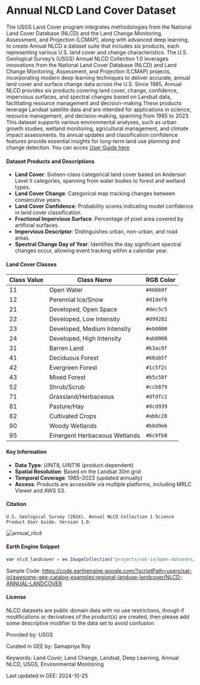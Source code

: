 # Annual NLCD Land Cover Dataset

The USGS Land Cover program integrates methodologies from the National Land Cover Database (NLCD) and the Land Change Monitoring, Assessment, and Projection (LCMAP), along with advanced deep learning, to create Annual NLCD a dataset suite that includes six products, each representing various U.S. land cover and change characteristics. The U.S. Geological Survey’s (USGS) Annual NLCD Collection 1.0 leverages innovations from the National Land Cover Database (NLCD) and Land Change Monitoring, Assessment, and Projection (LCMAP) projects, incorporating modern deep learning techniques to deliver accurate, annual land cover and surface change data across the U.S. Since 1985, Annual NLCD provides six products covering land cover, change, confidence, impervious surfaces, and spectral changes based on Landsat data, facilitating resource management and decision-making.These products leverage Landsat satellite data and are intended for applications in science, resource management, and decision-making, spanning from 1985 to 2023. This dataset supports various environmental analyses, such as urban growth studies, wetland monitoring, agricultural management, and climate impact assessments. Its annual updates and classification confidence features provide essential insights for long-term land use planning and change detection. You can acces [User Guide here](https://www.mrlc.gov/sites/default/files/docs/LSDS-2103%20Annual%20National%20Land%20Cover%20Database%20(NLCD)%20Collection%201%20Science%20Product%20User%20Guide%20-v1.0%202024_10_15.pdf)

#### Dataset Products and Descriptions

- **Land Cover**: Sixteen-class categorical land cover based on Anderson Level II categories, spanning from water bodies to forest and wetland types.
- **Land Cover Change**: Categorical map tracking changes between consecutive years.
- **Land Cover Confidence**: Probability scores indicating model confidence in land cover classification.
- **Fractional Impervious Surface**: Percentage of pixel area covered by artificial surfaces.
- **Impervious Descriptor**: Distinguishes urban, non-urban, and road areas.
- **Spectral Change Day of Year**: Identifies the day significant spectral changes occur, allowing event tracking within a calendar year.

#### Land Cover Classes

<center>

| Class Value | Class Name                   | RGB Color |
| ----------- | ---------------------------- | --------- |
| 11          | Open Water                   | `#466b9f` |
| 12          | Perennial Ice/Snow           | `#d1def8` |
| 21          | Developed, Open Space        | `#dec5c5` |
| 22          | Developed, Low Intensity     | `#d99282` |
| 23          | Developed, Medium Intensity  | `#eb0000` |
| 24          | Developed, High Intensity    | `#ab0000` |
| 31          | Barren Land                  | `#b3ac9f` |
| 41          | Deciduous Forest             | `#68ab5f` |
| 42          | Evergreen Forest             | `#1c5f2c` |
| 43          | Mixed Forest                 | `#b5c58f` |
| 52          | Shrub/Scrub                  | `#ccb879` |
| 71          | Grassland/Herbaceous         | `#dfdfc2` |
| 81          | Pasture/Hay                  | `#dcd939` |
| 82          | Cultivated Crops             | `#ab6c28` |
| 90          | Woody Wetlands               | `#b8d9eb` |
| 95          | Emergent Herbaceous Wetlands | `#6c9fb8` |

</center>

#### Key Information

- **Data Type**: UINT8, UINT16 (product-dependent)
- **Spatial Resolution**: Based on the Landsat 30m grid
- **Temporal Coverage**: 1985–2023 (updated annually)
- **Access**: Products are accessible via multiple platforms, including MRLC Viewer and AWS S3.

#### Citation

```
U.S. Geological Survey (2024). Annual NLCD Collection 1 Science Product User Guide. Version 1.0.
```

![annual_nlcd](https://i.imgur.com/9DlcjOZ.gif)

#### Earth Engine Snippet

```js
var nlcd_landcover = ee.ImageCollection("projects/sat-io/open-datasets/USGS/ANNUAL_NLCD_LANDCOVER");
```

Sample Code: https://code.earthengine.google.com/?scriptPath=users/sat-io/awesome-gee-catalog-examples:regional-landuse-landcover/NLCD-ANNUAL-LANDCOVER

#### License

NLCD datasets are public domain data with no use restrictions, though if modifications or derivatives of the product(s) are created, then please add some descriptive modifier to the data set to avoid confusion.

Provided by: USGS

Curated in GEE by: Samapriya Roy

Keywords: Land Cover, Land Change, Landsat, Deep Learning, Annual NLCD, USGS, Environmental Monitoring

Last updated in GEE: 2024-10-25
